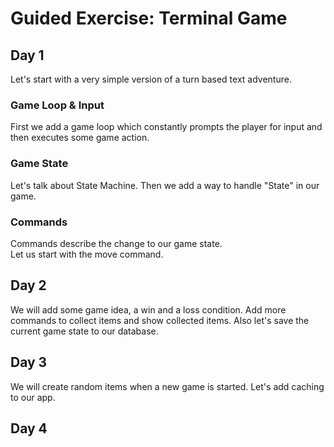 # Guided Exercise: Terminal Game

## Day 1
Let's start with a very simple version of a turn based text adventure.

### Game Loop & Input
First we add a game loop which constantly prompts the player for input and then executes some game action.

### Game State
Let's talk about State Machine.
Then we add a way to handle "State" 
in our game.

### Commands
Commands describe the change to our game state.  
Let us start with the move command.


## Day 2
We will add some game idea, a win and a loss condition.
Add more commands to collect items and show collected items.
Also let's save the current game state to our database.


## Day 3
We will create random items when a new game is started.
Let's add caching to our app.

## Day 4
